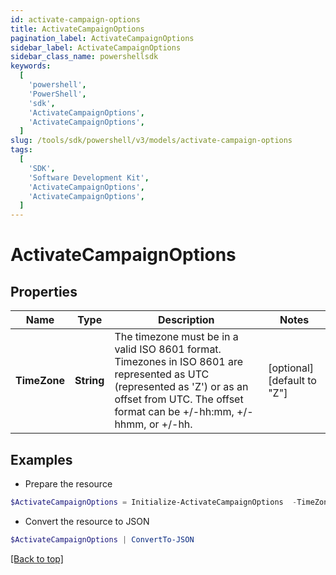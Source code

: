 ```yaml
---
id: activate-campaign-options
title: ActivateCampaignOptions
pagination_label: ActivateCampaignOptions
sidebar_label: ActivateCampaignOptions
sidebar_class_name: powershellsdk
keywords:
  [
    'powershell',
    'PowerShell',
    'sdk',
    'ActivateCampaignOptions',
    'ActivateCampaignOptions',
  ]
slug: /tools/sdk/powershell/v3/models/activate-campaign-options
tags:
  [
    'SDK',
    'Software Development Kit',
    'ActivateCampaignOptions',
    'ActivateCampaignOptions',
  ]
---
```


# ActivateCampaignOptions

## Properties

| Name | Type | Description | Notes |
| --- | --- | --- | --- |
| **TimeZone** | **String** | The timezone must be in a valid ISO 8601 format. Timezones in ISO 8601 are represented as UTC (represented as 'Z') or as an offset from UTC. The offset format can be +/-hh:mm, +/-hhmm, or +/-hh. | [optional] [default to "Z"] |

## Examples

- Prepare the resource

```powershell
$ActivateCampaignOptions = Initialize-ActivateCampaignOptions  -TimeZone -05:00
```

- Convert the resource to JSON

```powershell
$ActivateCampaignOptions | ConvertTo-JSON
```

[[Back to top]](#)
